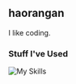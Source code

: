 ## haorangan

I like coding.

### Stuff I've Used
![My Skills](https://skillicons.dev/icons?i=java,c,cpp,js,ts,python,postgres,mysql,matlab,r,latex,html,css,react,spring,pyTorch,mongodb,git,docker&perline=11)
